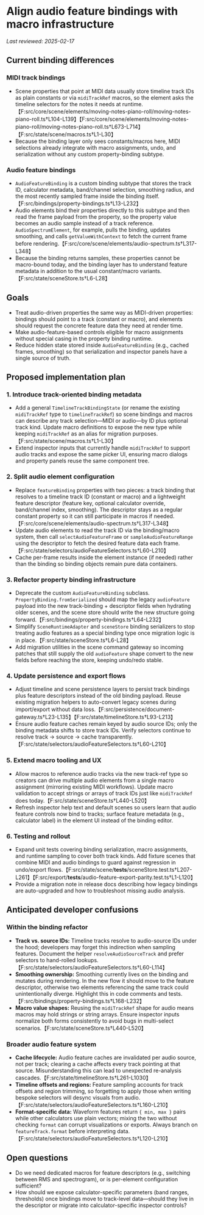 # Align audio feature bindings with macro infrastructure

_Last reviewed: 2025-02-17_

## Current binding differences

### MIDI track bindings
- Scene properties that point at MIDI data usually store timeline track IDs as plain constants or via
  `midiTrackRef` macros, so the element asks the timeline selectors for the notes it needs at
  runtime.【F:src/core/scene/elements/moving-notes-piano-roll/moving-notes-piano-roll.ts†L104-L139】【F:src/core/scene/elements/moving-notes-piano-roll/moving-notes-piano-roll.ts†L673-L714】【F:src/state/scene/macros.ts†L1-L30】
- Because the binding layer only sees constants/macros here, MIDI selections already integrate with
  macro assignments, undo, and serialization without any custom property-binding subtype.

### Audio feature bindings
- `AudioFeatureBinding` is a custom binding subtype that stores the track ID, calculator metadata,
  band/channel selection, smoothing radius, and the most recently sampled frame inside the binding
  itself.【F:src/bindings/property-bindings.ts†L13-L232】
- Audio elements bind their properties directly to this subtype and then read the frame payload from
  the property, so the property value becomes an audio sample instead of a track reference.
  `AudioSpectrumElement`, for example, pulls the binding, updates smoothing, and calls
  `getValueWithContext` to fetch the current frame before rendering.【F:src/core/scene/elements/audio-spectrum.ts†L317-L348】
- Because the binding returns samples, these properties cannot be macro-bound today, and the binding
  layer has to understand feature metadata in addition to the usual constant/macro variants.【F:src/state/sceneStore.ts†L6-L28】

## Goals
- Treat audio-driven properties the same way as MIDI-driven properties: bindings should point to a
  track (constant or macro), and elements should request the concrete feature data they need at
  render time.
- Make audio-feature-based controls eligible for macro assignments without special casing in the
  property binding runtime.
- Reduce hidden state stored inside `AudioFeatureBinding` (e.g., cached frames, smoothing) so that
  serialization and inspector panels have a single source of truth.

## Proposed implementation plan

### 1. Introduce track-oriented binding metadata
- Add a general `TimelineTrackBindingState` (or rename the existing `midiTrackRef` type to
  `timelineTrackRef`) so scene bindings and macros can describe any track selection—MIDI or audio—by
  ID plus optional track kind. Update macro definitions to expose the new type while keeping
  `midiTrackRef` as an alias for migration purposes.【F:src/state/scene/macros.ts†L1-L30】
- Extend inspector inputs that currently handle `midiTrackRef` to support audio tracks and expose the
  same picker UI, ensuring macro dialogs and property panels reuse the same component tree.

### 2. Split audio element configuration
- Replace `featureBinding` properties with two pieces: a track binding that resolves to a timeline
  track ID (constant or macro) and a lightweight feature descriptor (feature key, optional calculator
  override, band/channel index, smoothing). The descriptor stays as a regular constant property so it
  can still participate in macros if needed.【F:src/core/scene/elements/audio-spectrum.ts†L317-L348】
- Update audio elements to read the track ID via the binding/macro system, then call
  `selectAudioFeatureFrame` or `sampleAudioFeatureRange` using the descriptor to fetch the desired
  feature data each frame.【F:src/state/selectors/audioFeatureSelectors.ts†L60-L210】
- Cache per-frame results inside the element instance (if needed) rather than the binding so binding
  objects remain pure data containers.

### 3. Refactor property binding infrastructure
- Deprecate the custom `AudioFeatureBinding` subclass. `PropertyBinding.fromSerialized` should map the
  legacy `audioFeature` payload into the new track-binding + descriptor fields when hydrating older
  scenes, and the scene store should write the new structure going forward.【F:src/bindings/property-bindings.ts†L64-L232】
- Simplify `SceneRuntimeAdapter` and `sceneStore` binding serializers to stop treating audio features
  as a special binding type once migration logic is in place.【F:src/state/sceneStore.ts†L6-L28】
- Add migration utilities in the scene command gateway so incoming patches that still supply the old
  `audioFeature` shape convert to the new fields before reaching the store, keeping undo/redo stable.

### 4. Update persistence and export flows
- Adjust timeline and scene persistence layers to persist track bindings plus feature descriptors
  instead of the old binding payload. Reuse existing migration helpers to auto-convert legacy scenes
  during import/export without data loss.【F:src/persistence/document-gateway.ts†L23-L135】【F:src/state/timelineStore.ts†L93-L213】
- Ensure audio feature caches remain keyed by audio source IDs; only the binding metadata shifts to
  store track IDs. Verify selectors continue to resolve track → source → cache transparently.【F:src/state/selectors/audioFeatureSelectors.ts†L60-L210】

### 5. Extend macro tooling and UX
- Allow macros to reference audio tracks via the new track-ref type so creators can drive multiple
  audio elements from a single macro assignment (mirroring existing MIDI workflows). Update macro
  validation to accept strings or arrays of track IDs just like `midiTrackRef` does today.【F:src/state/sceneStore.ts†L440-L520】
- Refresh inspector help text and default scenes so users learn that audio feature controls now bind
  to tracks; surface feature metadata (e.g., calculator label) in the element UI instead of the
  binding editor.

### 6. Testing and rollout
- Expand unit tests covering binding serialization, macro assignments, and runtime sampling to cover
  both track kinds. Add fixture scenes that combine MIDI and audio bindings to guard against
  regression in undo/export flows.【F:src/state/scene/__tests__/sceneStore.test.ts†L207-L261】【F:src/export/__tests__/audio-feature-export-parity.test.ts†L1-L120】
- Provide a migration note in release docs describing how legacy bindings are auto-upgraded and how
  to troubleshoot missing audio analysis.

## Anticipated developer confusions

### Within the binding refactor
- **Track vs. source IDs:** Timeline tracks resolve to audio-source IDs under the hood; developers may
  forget this indirection when sampling features. Document the helper `resolveAudioSourceTrack` and
  prefer selectors to hand-rolled lookups.【F:src/state/selectors/audioFeatureSelectors.ts†L60-L114】
- **Smoothing ownership:** Smoothing currently lives on the binding and mutates during rendering. In
  the new flow it should move to the feature descriptor, otherwise two elements referencing the same
  track could unintentionally diverge. Highlight this in code comments and tests.【F:src/bindings/property-bindings.ts†L168-L232】
- **Macro value shapes:** Reusing the `midiTrackRef` shape for audio means macros may hold strings or
  string arrays. Ensure inspector inputs normalize both forms consistently to avoid bugs in
  multi-select scenarios.【F:src/state/sceneStore.ts†L440-L520】

### Broader audio feature system
- **Cache lifecycle:** Audio feature caches are invalidated per audio source, not per track; clearing a
  cache affects every track pointing at that source. Misunderstanding this can lead to unexpected
  re-analysis cascades.【F:src/state/timelineStore.ts†L261-L1030】
- **Timeline offsets and regions:** Feature sampling accounts for track offsets and region trimming,
  so forgetting to apply those when writing bespoke selectors will desync visuals from audio.【F:src/state/selectors/audioFeatureSelectors.ts†L160-L210】
- **Format-specific data:** Waveform features return `{ min, max }` pairs while other calculators use
  plain vectors; mixing the two without checking `format` can corrupt visualizations or exports.
  Always branch on `featureTrack.format` before interpreting data.【F:src/state/selectors/audioFeatureSelectors.ts†L120-L210】

## Open questions
- Do we need dedicated macros for feature descriptors (e.g., switching between RMS and spectrogram),
  or is per-element configuration sufficient?
- How should we expose calculator-specific parameters (band ranges, thresholds) once bindings move to
  track-level data—should they live in the descriptor or migrate into calculator-specific inspector
  controls?
